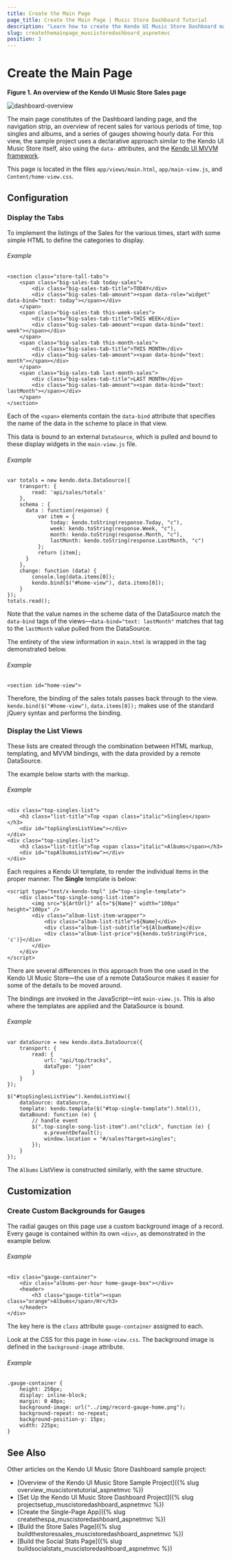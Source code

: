 ```yaml
---
title: Create the Main Page
page_title: Create the Main Page | Music Store Dashboard Tutorial
description: "Learn how to create the Kendo UI Music Store Dashboard main page by using Telerik UI for ASP.NET MVC."
slug: createthemainpage_muscistoredashboard_aspnetmvc
position: 3
---
```


# Create the Main Page

**Figure 1. An overview of the Kendo UI Music Store Sales page**

![dashboard-overview](/tutorials/asp.net/kendo-music-store/music-store-dashboard/images/dashboard-overview.png)

The main page constitutes of the Dashboard landing page, and the navigation strip, an overview of recent sales for various periods of time, top singles and albums, and a series of gauges showing hourly data. For this view, the sample project uses a declarative approach similar to the Kendo UI Music Store itself, also using the `data-` attributes, and the [Kendo UI MVVM framework](http://demos.telerik.com/kendo-ui/web/mvvm/index.html).

This page is located in the files `app/views/main.html`, `app/main-view.js`, and `Content/home-view.css`.

## Configuration

### Display the Tabs

To implement the listings of the Sales for the various times, start with some simple HTML to define the categories to display.

###### Example

	<section class="store-tall-tabs">
        <span class="big-sales-tab today-sales">
            <div class="big-sales-tab-title">TODAY</div>
            <div class="big-sales-tab-amount"><span data-role="widget" data-bind="text: today"></span></div>
        </span>
        <span class="big-sales-tab this-week-sales">
            <div class="big-sales-tab-title">THIS WEEK</div>
            <div class="big-sales-tab-amount"><span data-bind="text: week"></span></div>
        </span>
        <span class="big-sales-tab this-month-sales">
            <div class="big-sales-tab-title">THIS MONTH</div>
            <div class="big-sales-tab-amount"><span data-bind="text: month"></span></div>
        </span>
        <span class="big-sales-tab last-month-sales">
            <div class="big-sales-tab-title">LAST MONTH</div>
            <div class="big-sales-tab-amount"><span data-bind="text: lastMonth"></span></div>
        </span>
    </section>

Each of the `<span>` elements contain the `data-bind` attribute that specifies the name of the data in the scheme to place in that view.

This data is bound to an external `DataSource`, which is pulled and bound to these display widgets in the `main-view.js` file.

###### Example

	var totals = new kendo.data.DataSource({
        transport: {
            read: 'api/sales/totals'
        },
        schema : {
          data : function(response) {
              var item = {
                  today: kendo.toString(response.Today, "c"),
                  week: kendo.toString(response.Week, "c"),
                  month: kendo.toString(response.Month, "c"),
                  lastMonth: kendo.toString(response.LastMonth, "c")
              };
              return [item];
          }  
        },
        change: function (data) {
            console.log(data.items[0]);
            kendo.bind($("#home-view"), data.items[0]);
        }
    });
    totals.read();

Note that the value names in the scheme data of the DataSource match the `data-bind` tags of the views&mdash;`data-bind="text: lastMonth"` matches that tag to the `lastMonth` value pulled from the DataSource.

The entirety of the view information in `main.html` is wrapped in the tag demonstrated below.

###### Example

	<section id="home-view">

Therefore, the binding of the sales totals passes back through to the view. `kendo.bind($("#home-view")`, `data.items[0]);` makes use of the standard jQuery syntax and performs the binding.

### Display the List Views

These lists are created through the combination between HTML markup, templating, and MVVM bindings, with the data provided by a remote DataSource.

The example below starts with the markup.

###### Example

	<div class="top-singles-list">
        <h3 class="list-title">Top <span class="italic">Singles</span></h3>
        <div id="topSinglesListView"></div>
    </div>
    <div class="top-singles-list">
        <h3 class="list-title">Top <span class="italic">Albums</span></h3>
        <div id="topAlbumsListView"></div>
	</div>
Each requires a Kendo UI template, to render the individual items in the proper manner. The **Single** template is below:

	<script type="text/x-kendo-tmpl" id="top-single-template">
    	<div class="top-single-song-list-item">
	        <img src="${ArtUrl}" alt="${Name}" width="100px" height="100px" />
	        <div class="album-list-item-wrapper">
	            <div class="album-list-title">${Name}</div>
	            <div class="album-list-subtitle">${AlbumName}</div>
	            <div class="album-list-price">${kendo.toString(Price, 'c')}</div>
	        </div>
	    </div>
	</script>

There are several differences in this approach from the one used in the Kendo UI Music Store&mdash;the use of a remote DataSource makes it easier for some of the details to be moved around.

The bindings are invoked in the JavaScript&mdash;int `main-view.js`. This is also where the templates are applied and the DataSource is bound.

###### Example

	var dataSource = new kendo.data.DataSource({
        transport: {
            read: {
                url: "api/top/tracks",
                dataType: "json"
            }
        }
    });

    $("#topSinglesListView").kendoListView({
        dataSource: dataSource,
        template: kendo.template($("#top-single-template").html()),
        dataBound: function (e) {
            // handle event
            $(".top-single-song-list-item").on("click", function (e) {
                e.preventDefault();
                window.location = "#/sales?target=singles";
            });
        }
    });

The `Albums` ListView is constructed similarly, with the same structure.

## Customization

### Create Custom Backgrounds for Gauges

The radial gauges on this page use a custom background image of a record. Every gauge is contained within its own `<div>`, as demonstrated in the example below.

###### Example

	<div class="gauge-container">
    	<div class="albums-per-hour home-gauge-box"></div>
        <header>
        	<h3 class="gauge-title"><span class="orange">Albums</span>/Hr</h3>
        </header>
	</div>

The key here is the `class` attribute `gauge-container` assigned to each.

Look at the CSS for this page in `home-view.css`. The background image is defined in the `background-image` attribute.

###### Example

	.gauge-container {
 		height: 250px;
  		display: inline-block;
 		margin: 0 40px;
 		background-image: url("../img/record-gauge-home.png");
 	  	background-repeat: no-repeat;
  	  	background-position-y: 15px;
  	  	width: 225px;
	}

## See Also

Other articles on the Kendo UI Music Store Dashboard sample project:

* [Overview of the Kendo UI Music Store Sample Project]({% slug overview_muscistoretutorial_aspnetmvc %})
* [Set Up the Kendo UI Music Store Dashboard Project]({% slug projectsetup_muscistoredashboard_aspnetmvc %})
* [Create the Single-Page App]({% slug createthespa_muscistoredashboard_aspnetmvc %})
* [Build the Store Sales Page]({% slug buildthestoressales_muscistoredashboard_aspnetmvc %})
* [Build the Social Stats Page]({% slug buildsocialstats_muscistoredashboard_aspnetmvc %})
